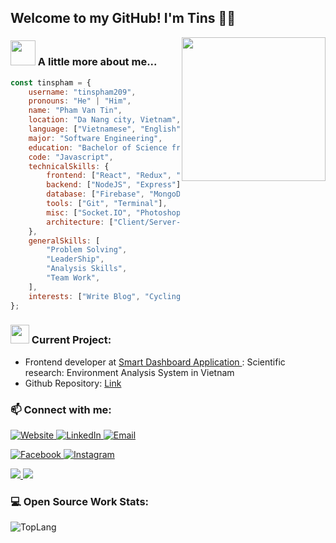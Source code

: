 ## Welcome to my GitHub! I'm Tins 👨‍💻

<img align='right' src="https://media.giphy.com/media/M9gbBd9nbDrOTu1Mqx/giphy.gif" width="230">

### <img src="https://media.giphy.com/media/VgCDAzcKvsR6OM0uWg/giphy.gif" width="40"> A little more about me...

```js
const tinspham = {
	username: "tinspham209",
	pronouns: "He" | "Him",
	name: "Pham Van Tin",
	location: "Da Nang city, Vietnam",
	language: ["Vietnamese", "English"],
	major: "Software Engineering",
	education: "Bachelor of Science from Duy Tan University",
	code: "Javascript",
	technicalSkills: {
		frontend: ["React", "Redux", "styled-components", "Material-UI"],
		backend: ["NodeJS", "Express"],
		database: ["Firebase", "MongoDB"],
		tools: ["Git", "Terminal"],
		misc: ["Socket.IO", "Photoshop", "Figma"],
		architecture: ["Client/Server-side rendering", "MVC Model"],
	},
	generalSkills: [
		"Problem Solving",
		"LeaderShip",
		"Analysis Skills",
		"Team Work",
	],
	interests: ["Write Blog", "Cycling"],
};
```

### <img src="https://media.giphy.com/media/WUlplcMpOCEmTGBtBW/giphy.gif" width="30"> Current Project:

- Frontend developer at <a href="http://sda-research.ml/">Smart Dashboard Application </a>: Scientific research: Environment Analysis System in Vietnam
- Github Repository: <a href="http://github.com/sdateamdtu2020/"> Link </a>

### 📫 Connect with me:

<p>
	<a href="https://tinspham.info/" target="_blank">
		<img alt="Website" src="https://img.shields.io/badge/.-www.tinspham.info-ff69b4?style=flat&logo=google-chrome">
	</a>
	<a href="https://www.linkedin.com/in/phamvantins/" target="_blank">
		<img alt="LinkedIn" src="https://img.shields.io/badge/.-@phamvantins-lightgrey?style=flat&logo=linkedin">
	</a>
	<a href="mailto:tinphamvan123@gmail.com">
		<img alt="Email" src="https://img.shields.io/badge/.-tinphamvan123@gmail.com-orange?style=flat&logo=gmail">
	</a>
</p>
<p>
	<a href="https://www.facebook.com/tinspham.209" target="_blank">
		<img alt="Facebook" src="https://img.shields.io/badge/.-@tinspham.209-blue?style=flat&logo=facebook">
	</a>
	<a href="https://www.instagram.com/phamthitins/" target="_blank">
		<img alt="Instagram" src="https://img.shields.io/badge/.-@phamthitins-blueviolet?style=flat&logo=instagram">
	</a>
</p>
<p>
	<a href="https://github.com/tinspham209">
		<img src="https://img.shields.io/github/followers/tinspham209">
	</a>
	<a href="https://github.com/tinspham209">
		<img src="https://komarev.com/ghpvc/?username=tinspham209">
	</a>
</p>

### 💻 Open Source Work Stats:

<img align="left" alt="TopLang" src="https://github-readme-stats.vercel.app/api?username=tinspham209" />

[website]: https://tinspham.info
[facebook]: https://fb.com/tinspham.209
[instagram]: https://instagram.com/phamthitins
[youtube]: https://www.youtube.com/channel/UC7Yl-1r1qQwSB1Rej2UlaNQ/
[linkedin]: https://www.linkedin.com/in/phamvantins/
